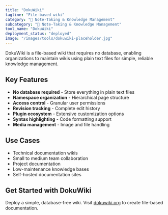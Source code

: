 ```yaml
---
title: "DokuWiki"
tagline: "File-based wiki"
category: "📝 Note-Taking & Knowledge Management"
subcategory: "📝 Note-Taking & Knowledge Management"
tool_name: "DokuWiki"
deployment_status: "deployed"
image: "/images/tools/dokuwiki-placeholder.jpg"
---
```

DokuWiki is a file-based wiki that requires no database, enabling organizations to maintain wikis using plain text files for simple, reliable knowledge management.

## Key Features

- **No database required** - Store everything in plain text files
- **Namespace organization** - Hierarchical page structure
- **Access control** - Granular user permissions
- **Revision tracking** - Complete edit history
- **Plugin ecosystem** - Extensive customization options
- **Syntax highlighting** - Code formatting support
- **Media management** - Image and file handling

## Use Cases

- Technical documentation wikis
- Small to medium team collaboration
- Project documentation
- Low-maintenance knowledge bases
- Self-hosted documentation sites

## Get Started with DokuWiki

Deploy a simple, database-free wiki. Visit [dokuwiki.org](https://www.dokuwiki.org) to create file-based documentation.